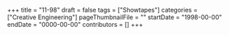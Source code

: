 +++
title = "11-98"
draft = false
tags = ["Showtapes"]
categories = ["Creative Engineering"]
pageThumbnailFile = ""
startDate = "1998-00-00"
endDate = "0000-00-00"
contributors = []
+++
